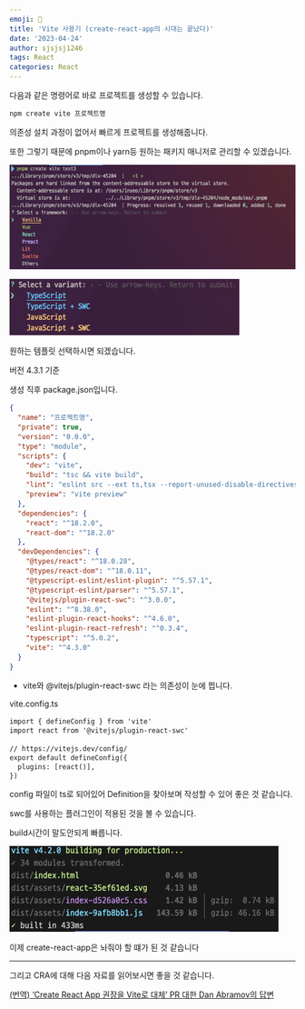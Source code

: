 ```yaml
---
emoji: 🍪
title: 'Vite 사용기 (create-react-app의 시대는 끝났다)'
date: '2023-04-24'
author: sjsjsj1246
tags: React
categories: React
---
```


다음과 같은 명령어로 바로 프로젝트를 생성할 수 있습니다.

```bash
npm create vite 프로젝트명
```

의존성 설치 과정이 없어서 빠르게 프로젝트를 생성해줍니다.

또한 그렇기 때문에 pnpm이나 yarn등 원하는 패키지 매니저로 관리할 수 있겠습니다.

![Untitled](./Untitled.png)

![Untitled](./Untitled1.png)

원하는 템플릿 선택하시면 되겠습니다.

버전 4.3.1 기준

생성 직후 package.json입니다.

```json
{
  "name": "프로젝트명",
  "private": true,
  "version": "0.0.0",
  "type": "module",
  "scripts": {
    "dev": "vite",
    "build": "tsc && vite build",
    "lint": "eslint src --ext ts,tsx --report-unused-disable-directives --max-warnings 0",
    "preview": "vite preview"
  },
  "dependencies": {
    "react": "^18.2.0",
    "react-dom": "^18.2.0"
  },
  "devDependencies": {
    "@types/react": "^18.0.28",
    "@types/react-dom": "^18.0.11",
    "@typescript-eslint/eslint-plugin": "^5.57.1",
    "@typescript-eslint/parser": "^5.57.1",
    "@vitejs/plugin-react-swc": "^3.0.0",
    "eslint": "^8.38.0",
    "eslint-plugin-react-hooks": "^4.6.0",
    "eslint-plugin-react-refresh": "^0.3.4",
    "typescript": "^5.0.2",
    "vite": "^4.3.0"
  }
}
```

- vite와 @vitejs/plugin-react-swc 라는 의존성이 눈에 띕니다.

vite.config.ts

```tsx
import { defineConfig } from 'vite'
import react from '@vitejs/plugin-react-swc'

// https://vitejs.dev/config/
export default defineConfig({
  plugins: [react()],
})
```

config 파일이 ts로 되어있어 Definition을 찾아보며 작성할 수 있어 좋은 것 같습니다.

swc를 사용하는 플러그인이 적용된 것을 볼 수 있습니다.

build시간이 말도안되게 빠릅니다.

![Untitled](./Untitled2.png)

이제 create-react-app은 놔줘야 할 떄가 된 것 같습니다

---

그리고 CRA에 대해 다음 자료를 읽어보시면 좋을 것 같습니다.

[(번역) ‘Create React App 권장을 Vite로 대체’ PR 대한 Dan Abramov의 답변](https://junghan92.medium.com/번역-create-react-app-권장을-vite로-대체-pr-대한-dan-abramov의-답변-3050b5678ac8)